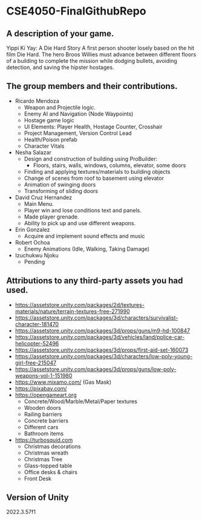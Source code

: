 # CSE4050-FinalGithubRepo

## A description of your game.
Yippi Ki Yay: A Die Hard Story
A first person shooter losely based on the hit film Die Hard.  The hero Broos Willies must advance between different floors of a building to complete the mission while dodging bullets, avoiding detection, and saving the hipster hostages.

## The group members and their contributions.

- Ricardo Mendoza
  - Weapon and Projectile logic.
  - Enemy AI and Navigation (Node Waypoints)
  - Hostage game logic
  - UI Elements: Player Health, Hostage Counter, Crosshair
  - Project Management, Version Control Lead
  - Health/Poison prefab
  - Character Vitals
- Nesha Salazar
  - Design and construction of building using ProBuilder:
    - Floors, stairs, walls, windows, columns, elevator, some doors
  - Finding and applying textures/materials to building objects
  - Change of scenes from roof to basement using elevator
  - Animation of swinging doors
  - Transforming of sliding doors 
- David Cruz Hernandez
  - Main Menu.
  - Player win and lose conditions text and panels.
  - Made player grenade.
  - Ability to pick up and use different weapons.
- Erin Gonzalez
  - Acquire and implement sound effects and music 
- Robert Ochoa
  - Enemy Animations (Idle, Walking, Taking Damage)
- Izuchukwu Njoku
  - Pending 

## Attributions to any third-party assets you had used.
- https://assetstore.unity.com/packages/2d/textures-materials/nature/terrain-textures-free-271990
- https://assetstore.unity.com/packages/3d/characters/survivalist-character-181470
- https://assetstore.unity.com/packages/3d/props/guns/m9-hd-100847
- https://assetstore.unity.com/packages/3d/vehicles/land/police-car-helicopter-52496
- https://assetstore.unity.com/packages/3d/props/first-aid-set-160073
- https://assetstore.unity.com/packages/3d/characters/low-poly-young-girl-free-215047
- https://assetstore.unity.com/packages/3d/props/guns/low-poly-weapons-vol-1-151980
- https://www.mixamo.com/ (Gas Mask)
- https://pixabay.com/
- https://opengameart.org
  - Concrete/Wood/Marble/Metal/Paper textures
  - Wooden doors
  - Railing barriers
  - Concrete barriers
  - Different cars
  - Bathroom items
- https://turbosquid.com
  - Christmas decorations
  - Christmas wreath
  - Christmas Tree
  - Glass-topped table
  - Office desks & chairs
  - Front Desk 

## Version of Unity
2022.3.57f1

